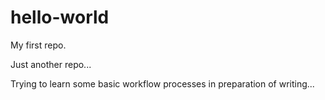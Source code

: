 # hello-world
My first repo.

Just another repo...

Trying to learn some basic workflow processes in preparation of writing...